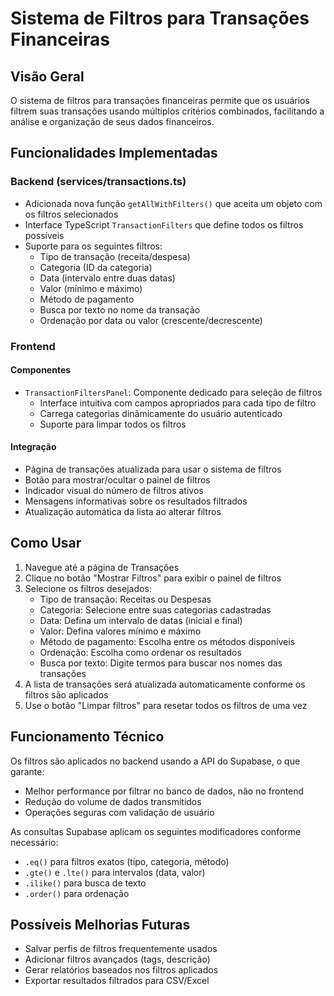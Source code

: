 # Sistema de Filtros para Transações Financeiras

## Visão Geral

O sistema de filtros para transações financeiras permite que os usuários filtrem suas transações usando múltiplos critérios combinados, facilitando a análise e organização de seus dados financeiros.

## Funcionalidades Implementadas

### Backend (services/transactions.ts)
- Adicionada nova função `getAllWithFilters()` que aceita um objeto com os filtros selecionados
- Interface TypeScript `TransactionFilters` que define todos os filtros possíveis
- Suporte para os seguintes filtros:
  - Tipo de transação (receita/despesa)
  - Categoria (ID da categoria)
  - Data (intervalo entre duas datas)
  - Valor (mínimo e máximo)
  - Método de pagamento
  - Busca por texto no nome da transação
  - Ordenação por data ou valor (crescente/decrescente)

### Frontend
#### Componentes
- `TransactionFiltersPanel`: Componente dedicado para seleção de filtros
  - Interface intuitiva com campos apropriados para cada tipo de filtro
  - Carrega categorias dinâmicamente do usuário autenticado
  - Suporte para limpar todos os filtros

#### Integração
- Página de transações atualizada para usar o sistema de filtros
- Botão para mostrar/ocultar o painel de filtros
- Indicador visual do número de filtros ativos
- Mensagens informativas sobre os resultados filtrados
- Atualização automática da lista ao alterar filtros

## Como Usar

1. Navegue até a página de Transações
2. Clique no botão "Mostrar Filtros" para exibir o painel de filtros
3. Selecione os filtros desejados:
   - Tipo de transação: Receitas ou Despesas
   - Categoria: Selecione entre suas categorias cadastradas
   - Data: Defina um intervalo de datas (inicial e final)
   - Valor: Defina valores mínimo e máximo
   - Método de pagamento: Escolha entre os métodos disponíveis
   - Ordenação: Escolha como ordenar os resultados
   - Busca por texto: Digite termos para buscar nos nomes das transações
4. A lista de transações será atualizada automaticamente conforme os filtros são aplicados
5. Use o botão "Limpar filtros" para resetar todos os filtros de uma vez

## Funcionamento Técnico

Os filtros são aplicados no backend usando a API do Supabase, o que garante:
- Melhor performance por filtrar no banco de dados, não no frontend
- Redução do volume de dados transmitidos
- Operações seguras com validação de usuário

As consultas Supabase aplicam os seguintes modificadores conforme necessário:
- `.eq()` para filtros exatos (tipo, categoria, método)
- `.gte()` e `.lte()` para intervalos (data, valor)
- `.ilike()` para busca de texto
- `.order()` para ordenação

## Possíveis Melhorias Futuras

- Salvar perfis de filtros frequentemente usados
- Adicionar filtros avançados (tags, descrição)
- Gerar relatórios baseados nos filtros aplicados
- Exportar resultados filtrados para CSV/Excel 